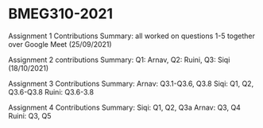 # BMEG310-2021

Assignment 1 Contributions Summary: all worked on questions 1-5 together over Google Meet (25/09/2021)


Assignment 2 contributions Summary: Q1: Arnav, Q2: Ruini, Q3: Siqi (18/10/2021)

Assignment 3 Contributions Summary: 
  Arnav: Q3.1-Q3.6, Q3.8
  Siqi: Q1, Q2, Q3.6-Q3.8
  Ruini: Q3.6-3.8

Assignment 4 Contributions Summary:
  Siqi: Q1, Q2, Q3a
  Arnav: Q3, Q4
  Ruini: Q3, Q5
